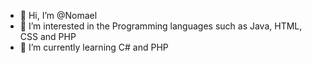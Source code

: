 - 👋 Hi, I’m @Nomael
- 👀 I’m interested in the Programming languages such as Java, HTML, CSS and PHP
- 🌱 I’m currently learning C# and PHP

<!---
Nomael/Nomael is a ✨ special ✨ repository because its `README.md` (this file) appears on your GitHub profile.
You can click the Preview link to take a look at your changes.
--->
